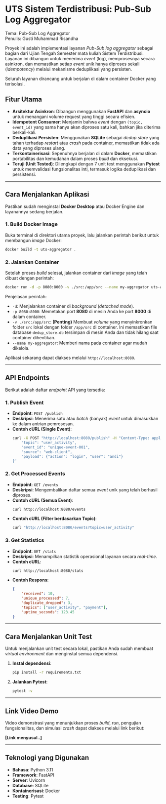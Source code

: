 # UTS Sistem Terdistribusi: Pub-Sub Log Aggregator

Tema: Pub-Sub Log Aggregator  
Penulis: Gusti Muhammad Risandha

Proyek ini adalah implementasi layanan *Pub-Sub log aggregator* sebagai bagian dari Ujian Tengah Semester mata kuliah Sistem Terdistribusi. Layanan ini dibangun untuk menerima *event* (log), memprosesnya secara asinkron, dan memastikan setiap *event* unik hanya diproses sekali (*idempotency*) melalui mekanisme deduplikasi yang persisten.

Seluruh layanan dirancang untuk berjalan di dalam container Docker yang terisolasi.

## Fitur Utama

-   **Arsitektur Asinkron**: Dibangun menggunakan **FastAPI** dan **asyncio** untuk menangani volume request yang tinggi secara efisien.
-   **Idempotent Consumer**: Menjamin bahwa *event* dengan `(topic, event_id)` yang sama hanya akan diproses satu kali, bahkan jika diterima berkali-kali.
-   **Deduplikasi Persisten**: Menggunakan **SQLite** sebagai *dedup store* yang tahan terhadap *restart* atau *crash* pada container, memastikan tidak ada data yang diproses ulang.
-   **Terkontainerisasi**: Sepenuhnya berjalan di dalam **Docker**, memastikan portabilitas dan kemudahan dalam proses *build* dan eksekusi.
-   **Teruji (Unit Tested)**: Dilengkapi dengan 7 unit test menggunakan **Pytest** untuk memvalidasi fungsionalitas inti, termasuk logika deduplikasi dan persistensi.

---

## Cara Menjalankan Aplikasi

Pastikan sudah menginstal **Docker Desktop** atau Docker Engine dan layanannya sedang berjalan.

### 1. Build Docker Image

Buka terminal di direktori utama proyek, lalu jalankan perintah berikut untuk membangun *image* Docker:

```bash
docker build -t uts-aggregator .
```

### 2. Jalankan Container

Setelah proses *build* selesai, jalankan container dari *image* yang telah dibuat dengan perintah:

```bash
docker run -d -p 8080:8000 -v ./src:/app/src --name my-aggregator uts-aggregator
```

Penjelasan perintah:
-   `-d`: Menjalankan container di *background* (*detached mode*).
-   `-p 8080:8000`: Memetakan port **8080** di mesin Anda ke port **8000** di dalam container.
-   `-v ./src:/app/src`: **(Penting)** Membuat *volume* yang menyinkronkan folder `src` lokal dengan folder `/app/src` di container. Ini memastikan file database `dedup_store.db` tersimpan di mesin Anda dan tidak hilang saat container dihentikan.
-   `--name my-aggregator`: Memberi nama pada container agar mudah dikelola.

Aplikasi sekarang dapat diakses melalui `http://localhost:8080`.

---

## API Endpoints

Berikut adalah daftar *endpoint* API yang tersedia:

### 1. Publish Event
-   **Endpoint**: `POST /publish`
-   **Deskripsi**: Menerima satu atau *batch* (banyak) *event* untuk dimasukkan ke dalam antrian pemrosesan.
-   **Contoh cURL (Single Event)**:
    ```bash
    curl -X POST "http://localhost:8080/publish" -H "Content-Type: application/json" -d '{
        "topic": "user_activity",
        "event_id": "unique-event-001",
        "source": "web-client",
        "payload": {"action": "login", "user": "andi"}
    }'
    ```

### 2. Get Processed Events
-   **Endpoint**: `GET /events`
-   **Deskripsi**: Mengembalikan daftar semua *event* unik yang telah berhasil diproses.
-   **Contoh cURL (Semua Event)**:
    ```bash
    curl http://localhost:8080/events
    ```
-   **Contoh cURL (Filter berdasarkan Topic)**:
    ```bash
    curl "http://localhost:8080/events?topic=user_activity"
    ```

### 3. Get Statistics
-   **Endpoint**: `GET /stats`
-   **Deskripsi**: Menampilkan statistik operasional layanan secara *real-time*.
-   **Contoh cURL**:
    ```bash
    curl http://localhost:8080/stats
    ```
-   **Contoh Respons**:
    ```json
    {
        "received": 10,
        "unique_processed": 7,
        "duplicate_dropped": 3,
        "topics": ["user_activity", "payment"],
        "uptime_seconds": 123.45
    }
    ```

---

## Cara Menjalankan Unit Test

Untuk menjalankan unit test secara lokal, pastikan Anda sudah membuat *virtual environment* dan menginstal semua dependensi.

1.  **Instal dependensi**:
    ```bash
    pip install -r requirements.txt
    ```
2.  **Jalankan Pytest**:
    ```bash
    pytest -v
    ```

---

## Link Video Demo

Video demonstrasi yang menunjukkan proses *build*, *run*, pengujian fungsionalitas, dan simulasi *crash* dapat diakses melalui link berikut:

**[Link menyusul..]**

---

## Teknologi yang Digunakan

-   **Bahasa**: Python 3.11
-   **Framework**: FastAPI
-   **Server**: Uvicorn
-   **Database**: SQLite
-   **Kontainerisasi**: Docker
-   **Testing**: Pytest